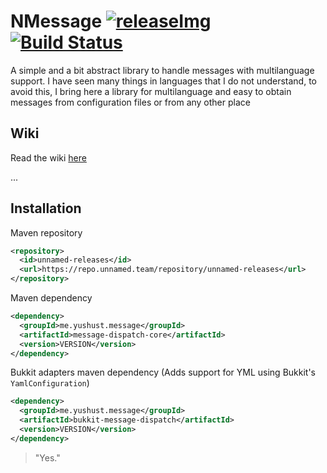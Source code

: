[releaseImg]: https://img.shields.io/github/v/release/yusshu/nmessage.svg?label=github%20release
[release]: https://github.com/yusshu/nmessage/releases/latest

# NMessage [![releaseImg]][release] [![Build Status](https://travis-ci.com/yusshu/nmessage.svg?branch=master)](https://travis-ci.com/yusshu/nmessage) 

A simple and a bit abstract library to handle messages with multilanguage support.
I have seen many things in languages ​​that I do not understand, to avoid this, I bring here a library for multilanguage and easy to obtain messages from configuration files or from any other place

## Wiki
Read the wiki [here](wiki)

...
## Installation
Maven repository
```xml
<repository>
  <id>unnamed-releases</id>
  <url>https://repo.unnamed.team/repository/unnamed-releases</url>
</repository>
```
Maven dependency
```xml
<dependency>
  <groupId>me.yushust.message</groupId>
  <artifactId>message-dispatch-core</artifactId>
  <version>VERSION</version>
</dependency>
```

Bukkit adapters maven dependency
(Adds support for YML using Bukkit's `YamlConfiguration`)
```xml
<dependency>
  <groupId>me.yushust.message</groupId>
  <artifactId>bukkit-message-dispatch</artifactId>
  <version>VERSION</version>
</dependency>
```
> "Yes."
